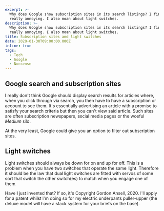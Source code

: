 ```yaml
---
excerpt: >-
  Why does Google show subscription sites in its search listings? I find this
  really annoying. I also moan about light switches.
description: >-
  Why does Google show subscription sites in its search listings? I find this
  really annoying. I also moan about light switches.
title: Subscription sites and light switches
date: 2020-01-30T09:00:00.000Z
inline: true
tags:
  - Tech
  - Google
  - Nonsense
---
```

## Google search and subscription sites

I really don't think Google should display search results for articles where, when you click through via search, you then have to have a subscription or account to see them. It's essentially advertising an article with a promise to satisfy your search criteria but then you can't view said article. Such sites are often subscription newspapers, social media pages or the woeful *Medium* silo.

At the very least, Google could give you an option to filter out subscription sites.

## Light switches

Light switches should always be down for on and up for off. This is a problem when you have two switches that operate the same light. Therefore it should be the law that dual light switches are fitted with servos of some sort that switch the other switch(es) to match when you engage one of them. 

Have I just invented that? If so, it's Copyright Gordon Ansell, 2020. I'll apply for a patent whilst I'm doing so for my electric underpants puller-upper (the deluxe model will have a stack system for your briefs on the base).

